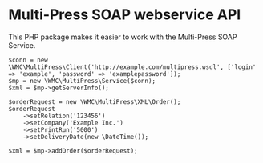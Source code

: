 # Multi-Press SOAP webservice API

This PHP package makes it easier to work with the Multi-Press SOAP Service.

    $conn = new \WMC\MultiPress\Client('http://example.com/multipress.wsdl', ['login' => 'example', 'password' => 'examplepassword']);
    $mp = new \WMC\MultiPress\Service($conn);
    $xml = $mp->getServerInfo();

    $orderRequest = new \WMC\MultiPress\XML\Order();
    $orderRequest
        ->setRelation('123456')
        ->setCompany('Example Inc.')
        ->setPrintRun('5000')
        ->setDeliveryDate(new \DateTime());
     
    $xml = $mp->addOrder($orderRequest);
